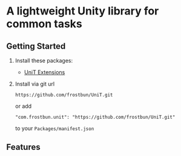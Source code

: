 # A lightweight Unity library for common tasks

## Getting Started

1. Install these packages:
    - [UniT Extensions](https://github.com/frostbun/UniT.Extensions)

2. Install via git url
    ```
    https://github.com/frostbun/UniT.git
    ```
    or add
    ```
    "com.frostbun.unit": "https://github.com/frostbun/UniT.git"
    ```
    to your `Packages/manifest.json`

## Features
